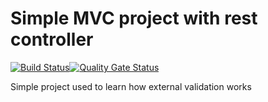 # Simple MVC project with rest controller

[![Build Status](https://travis-ci.com/projektMleko/mcv-test.svg?branch=master)](https://travis-ci.com/projektMleko/mcv-test)[![Quality Gate Status](https://sonarcloud.io/api/project_badges/measure?project=projektMleko_mcv-test&metric=alert_status)](https://sonarcloud.io/dashboard?id=projektMleko_mcv-test)

Simple project used to learn how external validation works


